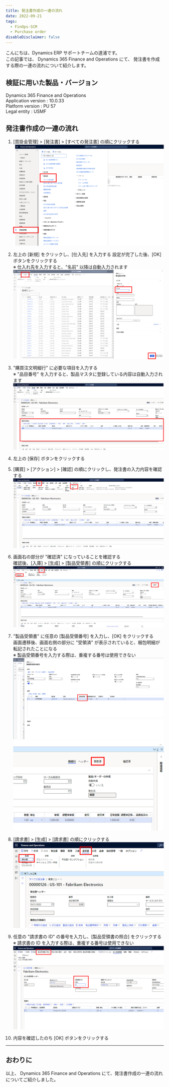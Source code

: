 ```yaml
---
title: 発注書作成の一連の流れ
date: 2022-09-21
tags:
  - FinOps-SCM
  - Purchase order
disableDisclaimer: false
---
```



こんにちは、Dynamics ERP サポートチームの道浦です。  
この記事では、 Dynamics 365 Finance and Operations にて、 発注書を作成する際の一連の流れについて紹介します。

<!-- more -->
## 検証に用いた製品・バージョン
Dynamics 365 Finance and Operations      
Application version : 10.0.33    
Platform version : PU 57  
Legal entity : USMF

## 発注書作成の一連の流れ

1. [買掛金管理] > [発注書] > [すべての発注書] の順にクリックする  
    ![](./how-to-create-purchase-order/step1.png)

1. 左上の [新規] をクリックし、[仕入先] を入力する
    設定が完了した後、[OK] ボタンをクリックする  
    ※ 仕入れ先を入力すると、"名前" 以降は自動入力されます
    ![](./how-to-create-purchase-order/step2.png)

1. "購買注文明細行" に必要な項目を入力する  
    ※ "品目番号" を入力すると、製品マスタに登録している内容は自動入力されます
    ![](./how-to-create-purchase-order/step3.png)

1. 左上の [保存] ボタンをクリックする

1. [購買] > [アクション] > [確認] の順にクリックし、発注書の入力内容を確認する
    ![](./how-to-create-purchase-order/step5.png)

1. 画面右の部分が "確認済" になっていることを確認する  
    確認後、[入庫] > [生成] > [製品受領書] の順にクリックする
    ![](./how-to-create-purchase-order/step6.png)

1. "製品受領書" に任意の [製品受領番号] を入力し、[OK] をクリックする  
    画面遷移後、画面右側の部分に "受領済" が表示されていると、梱包明細が転記されたことになる  
    ※ 製品受領番号を入力する際は、重複する番号は使用できない
    ![](./how-to-create-purchase-order/step7-1.png)
    ![](./how-to-create-purchase-order/step7-2.png)

1. [請求書] > [生成] > [請求書] の順にクリックする
    ![](./how-to-create-purchase-order/step8.png)

1. 任意の "請求書の ID" の番号を入力し、[製品受領書の照合] をクリックする  
    ※ 請求書の ID を入力する際は、重複する番号は使用できない
    ![](./how-to-create-purchase-order/step9.png)

1. 内容を確認したのち [OK] ボタンをクリックする

---
## おわりに  

以上、 Dynamics 365 Finance and Operations にて、発注書作成の一連の流れについてご紹介しました。
